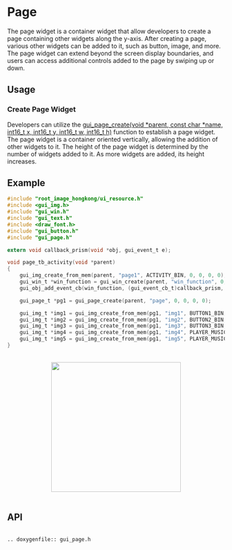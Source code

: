 # Page

The page widget is a container widget that allow developers to create a page containing other widgets along the y-axis. After creating a page, various other widgets can be added to it, such as button, image, and more. The page widget can extend beyond the screen display boundaries, and users can access additional controls added to the page by swiping up or down. 

## Usage

### Create Page Widget

Developers can utilize the [gui_page_create(void *parent, const char *name, int16_t x, int16_t y, int16_t w, int16_t h)](#gui_page_create) function to establish a page widget. The page widget is a container oriented vertically, allowing the addition of other widgets to it. The height of the page widget is determined by the number of widgets added to it. As more widgets are added, its height increases.

## Example


```c
#include "root_image_hongkong/ui_resource.h"
#include <gui_img.h>
#include "gui_win.h"
#include "gui_text.h"
#include <draw_font.h>
#include "gui_button.h"
#include "gui_page.h"

extern void callback_prism(void *obj, gui_event_t e);

void page_tb_activity(void *parent)
{
    gui_img_create_from_mem(parent, "page1", ACTIVITY_BIN, 0, 0, 0, 0);
    gui_win_t *win_function = gui_win_create(parent, "win_function", 0, 0, 368, 448);
    gui_obj_add_event_cb(win_function, (gui_event_cb_t)callback_prism, GUI_EVENT_TOUCH_LONG, NULL);

    gui_page_t *pg1 = gui_page_create(parent, "page", 0, 0, 0, 0);

    gui_img_t *img1 = gui_img_create_from_mem(pg1, "img1", BUTTON1_BIN, 0, 150, 0, 0);
    gui_img_t *img2 = gui_img_create_from_mem(pg1, "img2", BUTTON2_BIN, 0, 230, 0, 0);
    gui_img_t *img3 = gui_img_create_from_mem(pg1, "img3", BUTTON3_BIN, 0, 300, 0, 0);
    gui_img_t *img4 = gui_img_create_from_mem(pg1, "img4", PLAYER_MUSIC_REWIND_ICON_BIN, 0, 380, 0, 0);
    gui_img_t *img5 = gui_img_create_from_mem(pg1, "img5", PLAYER_MUSIC_WIND_ICON_BIN, 0, 460, 0, 0);
}
```
<br>
<div style="text-align: center"><img src="https://docs.realmcu.com/HoneyGUI/image/widgets/page.gif" width = "300" /></div>
<br>

<span id = "gui_page_create">

## API

</span>

```eval_rst

.. doxygenfile:: gui_page.h

```
